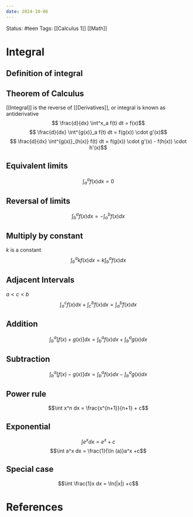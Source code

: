 ```yaml
---
date: 2024-10-06
---
```


Status: #teen
Tags: [[Calculus 1]] [[Math]]
# Integral

## Definition of integral
## Theorem of Calculus
[[Integral]] is the reverse of [[Derivatives]], or integral is known as antiderivative
$$ \frac{d}{dx} \int^x_a f(t) dt = f(x)$$
$$ \frac{d}{dx} \int^{g(x)}_a f(t) dt = f(g(x)) \cdot g'(x)$$
$$ \frac{d}{dx} \int^{g(x)}_{h(x)} f(t) dt = f(g(x)) \cdot g'(x) - f(h(x)) \cdot h'(x)$$
## Equivalent limits
$$\int^a_a f(x) dx = 0$$
## Reversal of limits
$$\int^a_b f(x) dx = - \int^b _a f(x) dx$$
## Multiply by constant
$k$ is a constant
$$\int^a_b kf(x) dx = k \int^a_b f(x) dx$$
## Adjacent Intervals
$a<c<b$
$$\int^c_a f(x) dx +\int ^b_cf(x) dx = \int^b_af(x)dx $$
## Addition
$$\int^a_b [f(x)+g(x)] dx = \int^a_b f(x)dx + \int^a_b g(x)dx$$
## Subtraction
$$\int^a_b [f(x)-g(x)] dx = \int^a_b f(x)dx - \int^a_b g(x)dx$$
## Power rule
$$\int x^n dx = \frac{x^{n+1}}{n+1} + c$$
## Exponential
$$\int e^x dx = e^x +c$$
$$\int a^x dx = \frac{1}{\ln (a)}a^x +c$$
## Special case
$$\int \frac{1}x dx = \ln(|x|) +c$$
# References